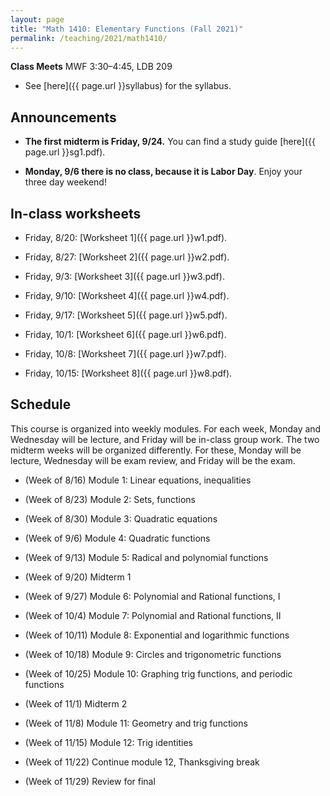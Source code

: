 ```yaml
---
layout: page
title: "Math 1410: Elementary Functions (Fall 2021)"
permalink: /teaching/2021/math1410/
---
```


**Class Meets** MWF 3:30–4:45, LDB 209

* See [here]({{ page.url }}syllabus) for the syllabus.



Announcements
-------------

* **The first midterm is Friday, 9/24.** You can find a study guide [here]({{ page.url }}sg1.pdf).

* **Monday, 9/6 there is no class, because it is Labor Day**. Enjoy your three day weekend!


In-class worksheets
--------

* Friday, 8/20: [Worksheet 1]({{ page.url }}w1.pdf).

* Friday, 8/27: [Worksheet 2]({{ page.url }}w2.pdf).

* Friday, 9/3: [Worksheet 3]({{ page.url }}w3.pdf).

* Friday, 9/10: [Worksheet 4]({{ page.url }}w4.pdf).

* Friday, 9/17: [Worksheet 5]({{ page.url }}w5.pdf).

* Friday, 10/1: [Worksheet 6]({{ page.url }}w6.pdf).

* Friday, 10/8: [Worksheet 7]({{ page.url }}w7.pdf).

* Friday, 10/15: [Worksheet 8]({{ page.url }}w8.pdf).



Schedule
--------

This course is organized into weekly modules. For each week, Monday and Wednesday will be lecture, and Friday will be in-class group work. The two midterm weeks will be organized differently. For these, Monday will be lecture, Wednesday will be exam review, and Friday will be the exam.

* (Week of 8/16) Module 1: Linear equations, inequalities

* (Week of 8/23) Module 2: Sets, functions

* (Week of 8/30) Module 3: Quadratic equations

* (Week of 9/6) Module 4: Quadratic functions

* (Week of 9/13) Module 5: Radical and polynomial functions

* (Week of 9/20) Midterm 1

* (Week of 9/27) Module 6: Polynomial and Rational functions, I

* (Week of 10/4) Module 7: Polynomial and Rational functions, II

* (Week of 10/11) Module 8: Exponential and logarithmic functions

* (Week of 10/18) Module 9: Circles and trigonometric functions

* (Week of 10/25) Module 10: Graphing trig functions, and periodic functions

* (Week of 11/1) Midterm 2

* (Week of 11/8) Module 11: Geometry and trig functions

* (Week of 11/15) Module 12: Trig identities

* (Week of 11/22) Continue module 12, Thanksgiving break

* (Week of 11/29) Review for final

